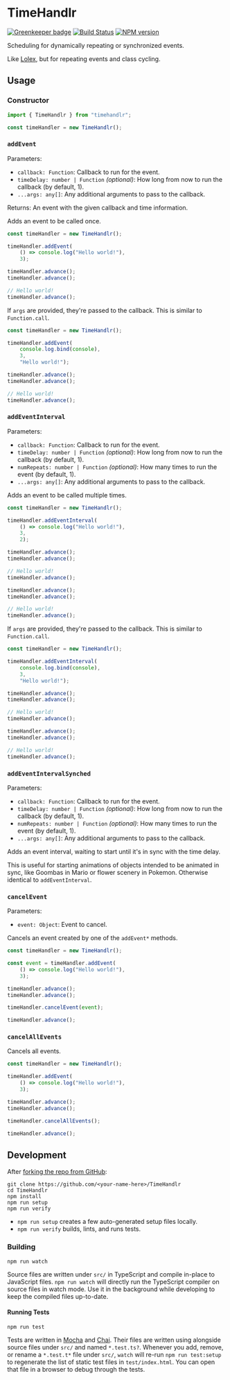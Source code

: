 <!-- Top -->
# TimeHandlr
[![Greenkeeper badge](https://badges.greenkeeper.io/FullScreenShenanigans/TimeHandlr.svg)](https://greenkeeper.io/)
[![Build Status](https://travis-ci.org/FullScreenShenanigans/TimeHandlr.svg?branch=master)](https://travis-ci.org/FullScreenShenanigans/TimeHandlr)
[![NPM version](https://badge.fury.io/js/timehandlr.svg)](http://badge.fury.io/js/timehandlr)

Scheduling for dynamically repeating or synchronized events.
<!-- /Top -->

Like [Lolex](https://github.com/sinonjs/lolex), but for repeating events and class cycling.

## Usage

### Constructor

```typescript
import { TimeHandlr } from "timehandlr";

const timeHandler = new TimeHandlr();
```

### `addEvent`

Parameters:

* `callback: Function`: Callback to run for the event.
* `timeDelay: number | Function` _(optional)_: How long from now to run the callback (by default, 1).
* `...args: any[]`: Any additional arguments to pass to the callback.

Returns: An event with the given callback and time information.

Adds an event to be called once.

```typescript
const timeHandler = new TimeHandlr();

timeHandler.addEvent(
    () => console.log("Hello world!"),
    3);

timeHandler.advance();
timeHandler.advance();

// Hello world!
timeHandler.advance();
```

If `args` are provided, they're passed to the callback.
This is similar to `Function.call`.

```typescript
const timeHandler = new TimeHandlr();

timeHandler.addEvent(
    console.log.bind(console),
    3,
    "Hello world!");

timeHandler.advance();
timeHandler.advance();

// Hello world!
timeHandler.advance();
```

### `addEventInterval`

Parameters:

* `callback: Function`: Callback to run for the event.
* `timeDelay: number | Function` _(optional)_: How long from now to run the callback (by default, 1).
* `numRepeats: number | Function` _(optional)_: How many times to run the event (by default, 1).
* `...args: any[]`: Any additional arguments to pass to the callback.

Adds an event to be called multiple times.

```typescript
const timeHandler = new TimeHandlr();

timeHandler.addEventInterval(
    () => console.log("Hello world!"),
    3,
    2);

timeHandler.advance();
timeHandler.advance();

// Hello world!
timeHandler.advance();

timeHandler.advance();
timeHandler.advance();

// Hello world!
timeHandler.advance();
```

If `args` are provided, they're passed to the callback.
This is similar to `Function.call`.

```typescript
const timeHandler = new TimeHandlr();

timeHandler.addEventInterval(
    console.log.bind(console),
    3,
    "Hello world!");

timeHandler.advance();
timeHandler.advance();

// Hello world!
timeHandler.advance();

timeHandler.advance();
timeHandler.advance();

// Hello world!
timeHandler.advance();
```

### `addEventIntervalSynched`

Parameters:

* `callback: Function`: Callback to run for the event.
* `timeDelay: number | Function` _(optional)_: How long from now to run the callback (by default, 1).
* `numRepeats: number | Function` _(optional)_: How many times to run the event (by default, 1).
* `...args: any[]`: Any additional arguments to pass to the callback.

Adds an event interval, waiting to start until it's in sync with the time delay.

This is useful for starting animations of objects intended to be animated in sync,
like Goombas in Mario or flower scenery in Pokemon.
Otherwise identical to `addEventInterval`.

### `cancelEvent`

Parameters:

* `event: Object`: Event to cancel.

Cancels an event created by one of the `addEvent*` methods.

```typescript
const timeHandler = new TimeHandlr();

const event = timeHandler.addEvent(
    () => console.log("Hello world!"),
    3);

timeHandler.advance();
timeHandler.advance();

timeHandler.cancelEvent(event);

timeHandler.advance();
```

### `cancelAllEvents`

Cancels all events.

```typescript
const timeHandler = new TimeHandlr();

timeHandler.addEvent(
    () => console.log("Hello world!"),
    3);

timeHandler.advance();
timeHandler.advance();

timeHandler.cancelAllEvents();

timeHandler.advance();
```

<!-- Development -->
## Development

After [forking the repo from GitHub](https://help.github.com/articles/fork-a-repo/):

```
git clone https://github.com/<your-name-here>/TimeHandlr
cd TimeHandlr
npm install
npm run setup
npm run verify
```

* `npm run setup` creates a few auto-generated setup files locally.
* `npm run verify` builds, lints, and runs tests.

### Building

```shell
npm run watch
```

Source files are written under `src/` in TypeScript and compile in-place to JavaScript files.
`npm run watch` will directly run the TypeScript compiler on source files in watch mode.
Use it in the background while developing to keep the compiled files up-to-date.

#### Running Tests

```shell
npm run test
```

Tests are written in [Mocha](https://github.com/mochajs/mocha) and [Chai](https://github.com/chaijs/chai).
Their files are written using  alongside source files under `src/` and named `*.test.ts?`.
Whenever you add, remove, or rename a `*.test.t*` file under `src/`, `watch` will re-run `npm run test:setup` to regenerate the list of static test files in `test/index.html`.
You can open that file in a browser to debug through the tests.

<!-- Maps -->
<!-- /Maps -->
<!-- /Development -->
